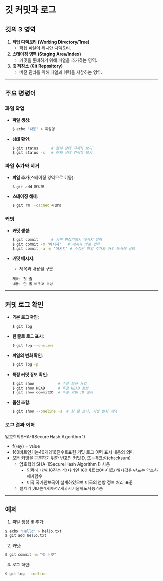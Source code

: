 # 깃 커밋과 로그

## 깃의 3 영역
1. **작업 디렉토리 (Working Directory/Tree)**  
   - 작업 파일이 위치한 디렉토리.
2. **스테이징 영역 (Staging Area/Index)**  
   - 커밋을 준비하기 위해 파일을 추가하는 영역.
3. **깃 저장소 (Git Repository)**  
   - 버전 관리를 위해 파일과 이력을 저장하는 영역.

---

## 주요 명령어

### 파일 작업
- **파일 생성**:
  ```bash
  $ echo "내용" > 파일명
  ```

- **상태 확인**:
  ```bash
  $ git status      # 현재 상태 자세히 보기
  $ git status -s   # 현재 상태 간략히 보기
  ```
  
### 파일 추가와 제거

- **파일 추가**(스테이징 영역으로 이동):
  ```bash
  $ git add 파일명
  ```

- **스테이징 해제**:
  ```bash
  $ git rm --cached 파일명
  ```

### 커밋

- **커밋 생성**:
  ```bash
  $ git commit      # 기본 편집기에서 메시지 입력
  $ git commit -m "메시지"   # 메시지 바로 입력
  $ git commit -a -m "메시지" # 수정된 파일 추가와 커밋 동시에 실행
  ```

- **커밋 메시지**:
  - 제목과 내용을 구분
  ```
  제목: 첫 줄
  내용: 한 줄 띄우고 작성
  ```
-----

## 커밋 로그 확인

- **기본 로그 확인**:
  ```bash
  $ git log
  ```

- **한 줄로 로그 표시**:
  ```bash
  $ git log --oneline
  ```

- **파일의 변화 확인**:
  ```bash
  $ git log -p
  ```

- **특정 커밋 정보 확인**:
  ```bash
  $ git show           # 가장 최근 커밋
  $ git show HEAD      # 특정 HEAD 정보
  $ git show commitID  # 특정 커밋 ID 정보
  ```
  
- **옵션 조합**:
  ```bash
  $ git show --oneline -s  # 한 줄 표시, 파일 변화 제외
  ```

### 로그 결과 이해
암호학의SHA-1(Secure Hash Algorithm 1) 
- f(key) = value
- 160비트인키는40개의16진수로표현
커밋 로그 이력 표시 내용의 의미
- 모든 커밋을 구분하기 위한 번호인 커밋ID, 또는체크섬(checksum)
  - 암호학의 SHA-1(Secure Hash Algorithm 1) 사용
    - 입력에 대해 16진수 40자리인 160비트(20바이트) 해시값을 만드는 암호화 해시함수
    - 미국 국가안보국이 설계하였으며 미국의 연방 정보 처리 표준
  - 실제커밋ID는4개에서7개까지기술해도사용가능
-----

## 예제
1. 파일 생성 및 추가:
  ```bash
  $ echo "Hello" > hello.txt
  $ git add hello.txt
  ```
2. 커밋:
  ```bash
  $ git commit -m "첫 커밋"
  ```
3. 로그 확인:
  ```bash
  $ git log --oneline
  ```
